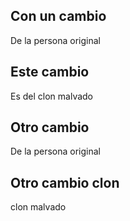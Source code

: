
## Con un cambio
De la persona original


## Este cambio
Es del clon malvado

## Otro cambio
De la persona original

## Otro cambio clon
clon malvado
